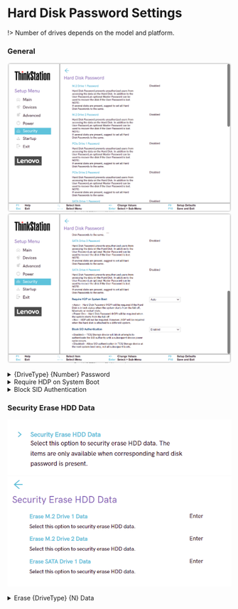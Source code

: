 # Hard Disk Password Settings #

!> Number of drives depends on the model and platform.

### General ###
<!--![](./img/harddiskpass.png)-->
![](./img/ts_harddiskpass.png)
![](./img/ts_harddiskpass2.png)

<details><summary> {DriveType} {Number} Password</summary>

Set a Hard Disk Password (HDP) to prevent unauthorized users from accessing the data on the Hard Disk.

?> In addition to the User password and optional Master Password, the HDP can be used to recover the disk if the User Password is lost.

One setting for each drive's password:

 - {DriveType} - M.2, PCIe, or SATA
 - {Number} - one of a number of the same type of drive.

For each drive it is possible to define a separate password, or leave a drive without a password.

Options:

1. Enabled – HDP (single or dual) is installed.
2. **Disabled** – HDP is not installed. Default.

Additional choice of the password type:
1. **Single Password** - Default.
2. Dual Password (User+Admin).

?> When a single HDP is set, the user must enter the user password to access files and applications on the storage drive.

?> The admin HDP is set and used by a system administrator. It enables the administrator to access any storage drive in a system or any computer connected in the same network.

?> The administrator can also assign a user HDP for each computer in the network. The user of the computer can change the user HDP as desired, but only the administrator can remove the user HDP. 

<!-- TODO: confirm parameters -->

While enabling the following parameters are available:
1. `Enter New Password`
2. `Confirm New Password`
3. Show Password – `On` \ `Off` statuses
4. < Actions >: <br>
    a. **Save** – default<br>
    b. Cancel

?> If several disks are present, it’s suggested to set all Hard Disk Passwords to the same. 

| WMI Setting name | Values | SVP / SMP Req'd | AMD/Intel |
|:---|:---|:---|:---|
|  |  |  | Both |
</details>

<details><summary>Require HDP on System Boot</summary>

Whether HDP is required when the Hard Disk is in lock status, and system starts from one of the states:
- full off
- hibernate
- restart

?> When `no` is selected, HDP is still required when the hard disk is attached to a different system.

Options:

1. **Auto** – HDP required. Default.
2. No – HDP will not be required.

| WMI Setting name | Values | SVP / SMP Req'd | AMD/Intel |
|:---|:---|:---|:---|
| RequireHDPonSystemBoot | No, Auto | yes | Both |
</details>

<details><summary>Block SID Authentication</summary>

Whether TCG (Trusted Computing Group) storage device blocks attempts to authenticate the SID (Security Identifier) authority until a subsequent device power cycle occurs.

Options:

1. **Enabled** – Default. 
2. Disabled.

!> When `Disabled`, system allows SID authentication in TCG storage device at the next boot only, but not subsequent boots.

| WMI Setting name | Values | SVP / SMP Req'd | AMD/Intel |
|:---|:---|:---|:---|
| BlockSIDAuthentication | Enabled, Disabled | yes | Intel |
</details>


### Security Erase HDD Data ###

![](./img/ts_securityerasehdd.png)
![](./img/ts_securityerasehdd2.png)
<!--![](./img/securityerasehdd.png)-->

<details><summary>Erase {DriveType} {N} Data</summary>

Erase data per individual drive.

- {DriveType} stands for the drive type.<br>
 - {N} stands for the order number of a drive.<br>

!> All hard drive data will be erased, and the hard disk password will be deleted. Requires additional confirmation.

| WMI Setting name | Values | SVP / SMP Req'd | AMD/Intel |
|:---|:---|:---|:---|
|  |  |  | Both |
</details>